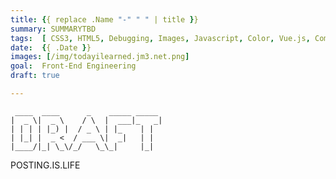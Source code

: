 ```yaml
---
title: {{ replace .Name "-" " " | title }}
summary: SUMMARYTBD
tags:  [ CSS3, HTML5, Debugging, Images, Javascript, Color, Vue.js, Command Line, CSS Grid, Sketch, Editor, Hugo, Flinto, Lore, Parcel ]
date:  {{ .Date }}
images: [/img/todayilearned.jm3.net.png]
goal:  Front-End Engineering
draft: true

---
```

     ____  ____      _    _____ _____
    |  _ \|  _ \    / \  |  ___|_   _|
    | | | | |_) |  / _ \ | |_    | |
    | |_| |  _ <  / ___ \|  _|   | |
    |____/|_| \_\/_/   \_\_|     |_|

POSTING.IS.LIFE
